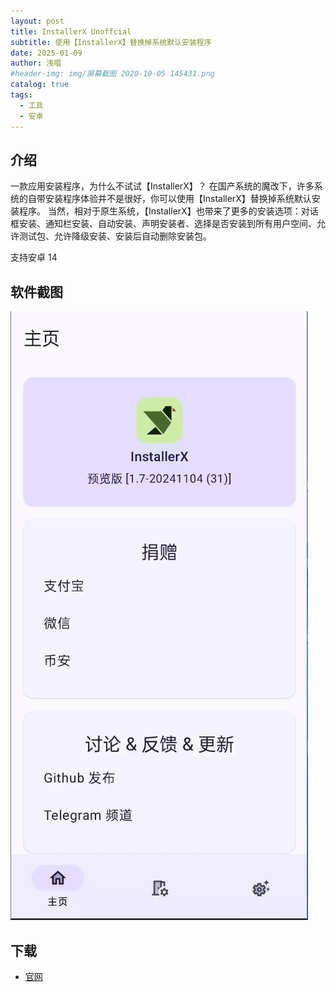 ```yaml
---
layout: post
title: InstallerX Unoffcial
subtitle: 使用【InstallerX】替换掉系统默认安装程序
date: 2025-01-09
author: 浅唱
#header-img: img/屏幕截图 2020-10-05 145431.png
catalog: true
tags:
  - 工具
  - 安卓
---
```


## 介绍

一款应用安装程序，为什么不试试【InstallerX】？
在国产系统的魔改下，许多系统的自带安装程序体验并不是很好，你可以使用【InstallerX】替换掉系统默认安装程序。
当然，相对于原生系统，【InstallerX】也带来了更多的安装选项：对话框安装、通知栏安装、自动安装、声明安装者、选择是否安装到所有用户空间、允许测试包、允许降级安装、安装后自动删除安装包。

支持安卓 14

## 软件截图

![](/img/2025-01-09-17-08-51.png)

## 下载

- [官网](https://installerx.app.tc/)
